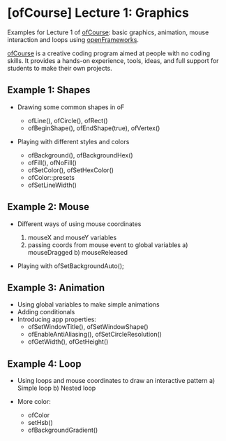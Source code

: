 # [ofCourse] Lecture 1: Graphics
Examples for Lecture 1 of [ofCourse](http://www.ofcourse.io/): basic graphics, animation, mouse interaction and loops using [openFrameworks](http://openframeworks.cc/).

[ofCourse](http://www.ofcourse.io/) is a creative coding program aimed at people with no coding skills. It provides a hands-on experience, tools, ideas, and full support for students to make their own projects.

## Example 1: Shapes
 * Drawing some common shapes in oF
    * ofLine(), ofCircle(), ofRect()
    * ofBeginShape(), ofEndShape(true), ofVertex()
    
 
 * Playing with different styles and colors
    * ofBackground(), ofBackgroundHex()
    * ofFill(), ofNoFill()
    * ofSetColor(), ofSetHexColor()
    * ofColor::presets
    * ofSetLineWidth()


## Example 2: Mouse
 * Different ways of using mouse coordinates
    1. mouseX and mouseY variables
    2. passing coords from mouse event to global variables
        a) mouseDragged
        b) mouseReleased
 
 
 * Playing with ofSetBackgroundAuto();
 
 
 ## Example 3: Animation
 * Using global variables to make simple animations
 * Adding conditionals
 * Introducing app properties:
    * ofSetWindowTitle(), ofSetWindowShape()
    * ofEnableAntiAliasing(), ofSetCircleResolution()
    * ofGetWidth(), ofGetHeight()
    
    
 ## Example 4: Loop
 * Using loops and mouse coordinates to draw an interactive pattern
    a) Simple loop
    b) Nested loop
 
 
 * More color:
    * ofColor
    * setHsb()
    * ofBackgroundGradient()
